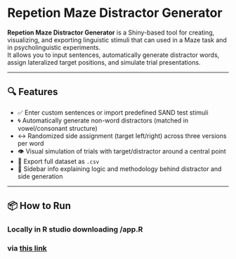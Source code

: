 # Repetion Maze Distractor Generator 
**Repetion Maze Distractor Generator** is a Shiny-based tool for creating, visualizing, and exporting linguistic stimuli that can used in a Maze task and in psycholinguistic experiments.  
It allows you to input sentences, automatically generate distractor words, assign lateralized target positions, and simulate trial presentations.

---

## 🔍 Features

- ✅ Enter custom sentences or import predefined SAND test stimuli
- 🌀 Automatically generate non-word distractors (matched in vowel/consonant structure)
- ↔️ Randomized side assignment (target left/right) across three versions per word
- 👁️ Visual simulation of trials with target/distractor around a central point
- 💾 Export full dataset as `.csv`
- 🧠 Sidebar info explaining logic and methodology behind distractor and side generation

---

## 📦 How to Run

###  Locally in R studio downloading /app.R
### via [this link](https://pnslhg-giulia-calignano.shinyapps.io/repetitionmaze_distractorgenerator/)

